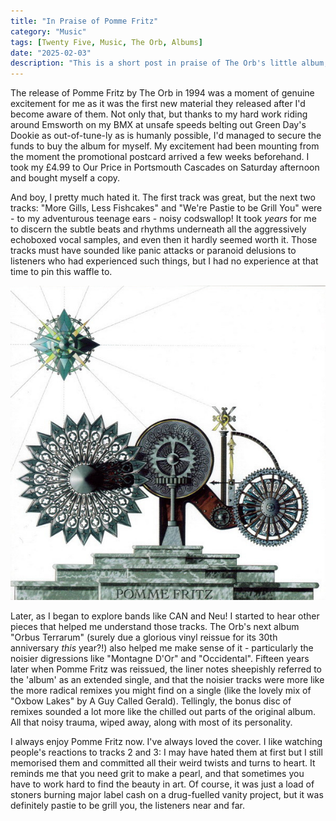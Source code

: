 ```yaml
---
title: "In Praise of Pomme Fritz"
category: "Music"
tags: [Twenty Five, Music, The Orb, Albums]
date: "2025-02-03"
description: "This is a short post in praise of The Orb's little album, Pomme Fritz."
---
```

The release of Pomme Fritz by The Orb in 1994 was a moment of genuine excitement for me as it was the first new material they released after I'd become aware of them. Not only that, but thanks to my hard work riding around Emsworth on my BMX at unsafe speeds belting out Green Day's Dookie as out-of-tune-ly as is humanly possible, I'd managed to secure the funds to buy the album for myself. My excitement had been mounting from the moment the promotional postcard arrived a few weeks beforehand. I took my £4.99 to Our Price in Portsmouth Cascades on Saturday afternoon and bought myself a copy.

And boy, I pretty much hated it. <!--more-->The first track was great, but the next two tracks: "More Gills, Less Fishcakes" and "We're Pastie to be Grill You" were - to my adventurous teenage ears - noisy codswallop! It took _years_ for me to discern the subtle beats and rhythms underneath all the aggressively echoboxed vocal samples, and even then it hardly seemed worth it. Those tracks must have sounded like panic attacks or paranoid delusions to listeners who had experienced such things, but I had no experience at that time to pin this waffle to.

![Cover of Pomme Fritz by The Orb](./images/the-orb-pomme-fritz.jpg)

Later, as I began to explore bands like CAN and Neu! I started to hear other pieces that helped me understand those tracks. The Orb's next album "Orbus Terrarum" (surely due a glorious vinyl reissue for its 30th anniversary *this* year?!) also helped me make sense of it - particularly the noisier digressions like "Montagne D'Or" and "Occidental". Fifteen years later when Pomme Fritz was reissued, the liner notes sheepishly referred to the 'album' as an extended single, and that the noisier tracks were more like the more radical remixes you might find on a single (like the lovely mix of "Oxbow Lakes" by A Guy Called Gerald). Tellingly, the bonus disc of remixes sounded a lot more like the chilled out parts of the original album. All that noisy trauma, wiped away, along with most of its personality.

I always enjoy Pomme Fritz now. I've always loved the cover. I like watching people's reactions to tracks 2 and 3: I may have hated them at first but I still memorised them and committed all their weird twists and turns to heart. It reminds me that you need grit to make a pearl, and that sometimes you have to work hard to find the beauty in art. Of course, it was just a load of stoners burning major label cash on a drug-fuelled vanity project, but it was definitely pastie to be grill you, the listeners near and far.